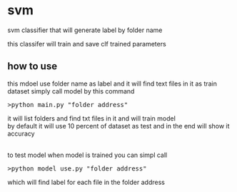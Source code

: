 # svm
svm classifier that will generate label by folder name 


this classifer will train and save clf trained parameters

## how to use 
this mdoel use folder name as label and it will find text files in it as train dataset 
 simply call model by this command 
 <pre>>python main.py "folder address"</pre>
 it will list folders and find txt files in it and will train model
 <br>
 by default it will use 10 percent of dataset as test and in the end will show it accuracy
 
 <br>
 to test model when model is trained you can simpl call 
 
<pre>>python model_use.py "folder address"</pre>
which will find label for each file in the folder address
